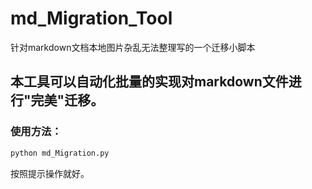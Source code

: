 # md_Migration_Tool
针对markdown文档本地图片杂乱无法整理写的一个迁移小脚本

本工具可以自动化批量的实现对markdown文件进行"完美"迁移。
---


### 使用方法：
```bash
python md_Migration.py
```
按照提示操作就好。
